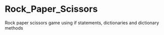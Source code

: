 # Rock_Paper_Scissors
Rock paper scissors game using if statements, dictionaries and dictionary methods
